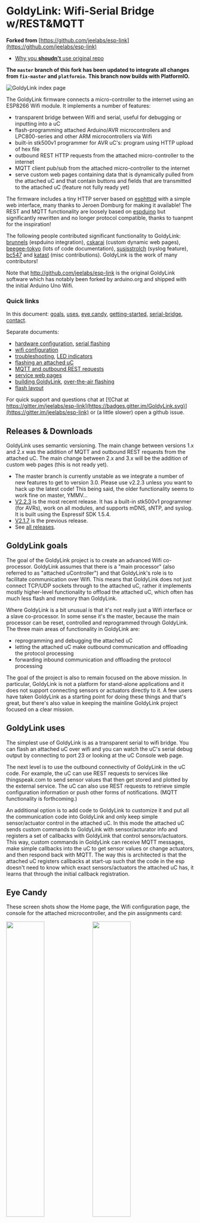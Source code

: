 # GoldyLink: Wifi-Serial Bridge w/REST&MQTT

**Forked from** [https://github.com/jeelabs/esp-link](https://github.com/jeelabs/esp-link)
* [Why you **shoudn't** use original repo](#why-you-shoudn't-use-original-repo)

**The `master` branch of this fork has been updated to integrate all changes**
**from `fix-master` and `platformio`.**
**This branch now builds with PlatformIO.**

![GoldyLink index page](https://cloud.githubusercontent.com/assets/39480/19333951/73fcdcbe-90ad-11e6-8572-5e654377275a.png)

The GoldyLink firmware connects a micro-controller to the internet using an ESP8266 Wifi module.
It implements a number of features:

- transparent bridge between Wifi and serial, useful for debugging or inputting into a uC
- flash-programming attached Arduino/AVR microcontrollers and
  LPC800-series and other ARM microcontrollers via Wifi
- built-in stk500v1 programmer for AVR uC's: program using HTTP upload of hex file
- outbound REST HTTP requests from the attached micro-controller to the internet
- MQTT client pub/sub from the attached micro-controller to the internet
- serve custom web pages containing data that is dynamically pulled from the attached uC and
  that contain buttons and fields that are transmitted to the attached uC (feature not
  fully ready yet)

The firmware includes a tiny HTTP server based on
[esphttpd](http://www.esp8266.com/viewforum.php?f=34)
with a simple web interface, many thanks to Jeroen Domburg for making it available!
The REST and MQTT functionality are loosely based on [espduino](https://github.com/tuanpmt/espduino)
but significantly rewritten and no longer protocol compatible, thanks to tuanpmt for the
inspiration!

The following people contributed significant functionality to GoldyLink:
[brunnels](https://github.com/brunnels) (espduino integration),
[cskarai](https://github.com/cskarai) (custom dynamic web pages),
[beegee-tokyo](https://github.com/beegee-tokyo) (lots of code documentation),
[susisstrolch](https://github.com/susisstrolch) (syslog feature),
[bc547](https://github.com/bc547) and [katast](https://github.com/katast) (misc contributions).
GoldyLink is the work of many contributors!

Note that http://github.com/jeelabs/esp-link is the original GoldyLink software which has
notably been forked by arduino.org and shipped
with the initial Arduino Uno Wifi. 

### Quick links

In this document: [goals](#GoldyLink-goals), [uses](#GoldyLink-uses), [eye candy](#eye-candy),
[getting-started](#getting-started), [serial-bridge](#serial-bridge), [contact](#contact).

Separate documents:
- [hardware configuration](FLASHING.md), [serial flashing](FLASHING.md#initial-serial-flashing)
- [wifi configuration](WIFI-CONFIG.md)
- [troubleshooting](TROUBLESHOOTING.md), [LED indicators](TROUBLESHOOTING.md#led-indicators)
- [flashing an attached uC](UC-FLASHING.md)
- [MQTT and outbound REST requests](RESTMQTT.md)
- [service web pages](WEB-SERVER.md)
- [building GoldyLink](BUILDING.md), [over-the-air flashing](BUILDING.md#updating-the-firmware-over-the-air)
- [flash layout](FLASH.md)

For quick support and questions chat at
[![Chat at https://gitter.im/jeelabs/esp-link](https://badges.gitter.im/GoldyLink.svg)](https://gitter.im/jeelabs/esp-link)
or (a little slower) open a github issue.

Releases & Downloads
--------------------
GoldyLink uses semantic versioning. The main change between versions 1.x and 2.x was the
addition of MQTT and outbound REST requests from the attached uC. The main change between 2.x
and 3.x will be the addition of custom web pages (this is not ready yet).

- The master branch is currently unstable as we integrate a number of new features to get
  to version 3.0. Please use v2.2.3 unless you want to hack up the latest code!
  This being said, the older functionality seems to work fine on master, YMMV...
- [V2.2.3](https://github.com/UMN-VR/GoldyLink/releases/tag/v2.2.3) is the most recent release.
  It has a built-in stk500v1 programmer (for AVRs), work on all modules, and supports mDNS,
  sNTP, and syslog. It is built using the Espressif SDK 1.5.4.
- [V2.1.7](https://github.com/UMN-VR/GoldyLink/releases/tag/v2.1.7) is the previous release.
- See [all releases](https://github.com/UMN-VR/GoldyLink/releases).

## GoldyLink goals

The goal of the GoldyLink project is to create an advanced Wifi co-processor. GoldyLink assumes that
there is a "main processor" (also referred to as "attached uController") and that GoldyLink's role
is to facilitate communication over Wifi. This means that GoldyLink does not just connect TCP/UDP
sockets through to the attached uC, rather it implements mostly higher-level functionality to
offload the attached uC, which often has much less flash and memory than GoldyLink.

Where GoldyLink is a bit unusual is that it's not really
just a Wifi interface or a slave co-processor. In some sense it's the master, because the main
processor can be reset, controlled and reprogrammed through GoldyLink. The three main areas of
functionality in GoldyLink are:

- reprogramming and debugging the attached uC
- letting the attached uC make outbound communication and offloading the protocol processing
- forwarding inbound communication and offloading the protocol processing

The goal of the project is also to remain focused on the above mission. In particular, GoldyLink
is not a platform for stand-alone applications and it does not support connecting sensors or
actuators directly to it. A few users have taken GoldyLink as a starting point for doing these
things and that's great, but there's also value in keeping the mainline GoldyLink project
focused on a clear mission.

## GoldyLink uses

The simplest use of GoldyLink is as a transparent serial to wifi bridge. You can flash an attached
uC over wifi and you can watch the uC's serial debug output by connecting to port 23 or looking
at the uC Console web page.

The next level is to use the outbound connectivity of GoldyLink in the uC code. For example, the
uC can use REST requests to services like thingspeak.com to send sensor values that then get
stored and plotted by the external service.
The uC can also use REST requests to retrieve simple configuration
information or push other forms of notifications. (MQTT functionality is forthcoming.)

An additional option is to add code to GoldyLink to customize it and put all the communication
code into GoldyLink and only keep simple sensor/actuator control in the attached uC. In this
mode the attached uC sends custom commands to GoldyLink with sensor/acturator info and
registers a set of callbacks with GoldyLink that control sensors/actuators. This way, custom
commands in GoldyLink can receive MQTT messages, make simple callbacks into the uC to get sensor
values or change actuators, and then respond back with MQTT. The way this is architected is that
the attached uC registers callbacks at start-up such that the code in the esp doesn't need to 
know which exact sensors/actuators the attached uC has, it learns that through the initial
callback registration.

## Eye Candy

These screen shots show the Home page, the Wifi configuration page, the console for the
attached microcontroller, and the pin assignments card:

<img width="45%" src="https://cloud.githubusercontent.com/assets/39480/19334029/f8128c92-90ad-11e6-804e-9a4796035e9a.png">
<img width="45%" src="https://cloud.githubusercontent.com/assets/39480/8261427/6caf7326-167f-11e5-8085-bc8b20159b2b.png">
<img width="45%" src="https://cloud.githubusercontent.com/assets/39480/8261426/6ca7f75e-167f-11e5-827d-9a1c582ad05d.png">
<img width="30%" src="https://cloud.githubusercontent.com/assets/39480/8261658/11e6c64a-1681-11e5-82d0-ea5ec90a6ddb.png">
<img width="45%" src="https://cloud.githubusercontent.com/assets/39480/19334011/e0c3fe40-90ad-11e6-9893-847e805e7b89.png">
<img width="45%" src="https://cloud.githubusercontent.com/assets/39480/19333988/c1858cec-90ad-11e6-8b1c-ffed516e1b7f.png">

Getting Started
---------------

To get started you need to:
 1. prepare your esp8266 module for serial flashing
 2. download the latest GoldyLink release image (you can build your own later)
 3. flash the firmware
 4. configure the Wifi in GoldyLink for your network

You can then attach a uC and upload a sketch:
 1. attach a uC (e.g. arduino) to your esp8266 module
 2. connect via the serial port to see a pre-loaded sketch running
 3. upload a fresh version of the sketch

From there, more advanced steps are:
- write a sketch that uses MQTT to communicate, or that makes outbound REST requests
- create some web pages and write a sketch that populates data in them or reacts to buttons
  and forms
- make changes or enhancements to GoldyLink and build your own firmware

### Serial bridge

In order to connect through the GoldyLink to a microcontroller use port 23. For example,
on linux you can use `nc esp-hostname 23` or `telnet esp-hostname 23`.

The connections on port 23 and 2323 have a 5 minute inactivity timeout. This is standard with
Espressif's SDK and GoldyLink does not change it. The reason is that due to memory limitations only a
few connections can be open (4 per port) and it's easy for connections to get "lost" staying open
forever, for example, due to wifi disconnects. That could easily make it impossible to connect to
GoldyLink due to connection exhaustion. Something smarter is most likely possible...

Note that multiple connections to port 23 and 2323 can be made simultaneously. GoldyLink will
intermix characters received on all these connections onto the serial TX and it will
broadcast incoming characters from the serial RX to all connections. Use with caution!

If you are using GoldyLink to connect to the console of a linux system, such as an rPi, you
will most likely see what you typed being echoed twice. If you are on a linux system use
telnet and issue a `mode char` command (in telnet, hit the escape char `^]` and type `mode
char` at the prompt). If you are using putty on Windows, open the connection settings and
in the terminal settings set both `local echo` and `local line editing` to `off`.

Contact
-------

If you find problems with GoldyLink, please create a github issue. If you have a question, please
use the gitter chat link at the top of this page.

